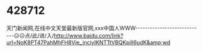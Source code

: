 # 428712
天门新闻网,在线中文天堂最新版官网,ххх中国人WWW----------------------------😑😑点/此/进/入/http://www.baidu.com/link?url=NoK8PT47PahMhFH8Vie_jnciyIKNTTtVBQKpill6udK&amp;wd
